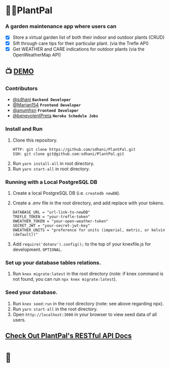 # :seedling::sunflower:PlantPal

### A garden maintenance app where users can
- [x] Store a virtual garden list of both their indoor and outdoor plants (CRUD)
- [x] Sift through care tips for their particular plant. (via the Trefle API)
- [x] Get WEATHER and CARE indications for outdoor plants (via the OpenWeatherMap API)

## :tv: [DEMO](https://plant-pals.herokuapp.com)

### Contributors
- [@sdhani](https://github.com/sdhani) **`Backend Developer`**
- [@Marjan154](https://github.com/Marjan154) **`Frontend Developer`**
- [@anumhsn](https://github.com/anumhsn) **`Frontend Developer`**
- [@benevolentPreta](https://github.com/benevolentPreta) **`Heroku Schedule Jobs`**

### Install and Run
1. Clone this repository.
    ```
    HTTP: git clone https://github.com/sdhani/PlantPal.git
    SSH: git clone git@github.com:sdhani/PlantPal.git
    ``` 
1. Run `yarn install-all` in root directory.
1. Run `yarn start-all` in root directory.

### Running with a Local PostgreSQL DB
1. Create a local PostgreSQL DB (i.e. `createdb newDB`).
1. Create a .env file in the root directory, and add replace with your tokens.

    ```
    DATABASE_URL = "url-link-to-newDB"
    TREFLE_TOKEN = "your-trefle-token"
    OWEATHER_TOKEN = "your-open-weather-token"
    SECRET_JWT = "your-secret-jwt-key"
    OWEATHER_UNITS = "preference for units (imperial, metric, or kelvin (default))"
    ```
1. Add `require('dotenv').config();` to the top of your knexfile.js for development. `OPTIONAL`. 

### Set up your database tables relations. 
1. Run `knex migrate:latest` in the root directory 
(note: if knex command is not found, you can run `npx knex migrate:latest`).

### Seed your database. 
1. Run `knex seed:run` in the root directory (note: see above regarding npx).
1. Run `yarn start-all` in the root directory. 
1. Open `http://localhost:3000` in your browser to view seed data of all users.

## [Check Out PlantPal's RESTful API Docs](https://github.com/sdhani/PlantPal/blob/master/routes/RESTful_API_Docs.md)
# :tada:

